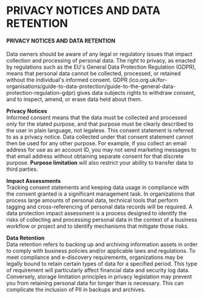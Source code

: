 # PRIVACY NOTICES AND DATA RETENTION

#### PRIVACY NOTICES AND DATA RETENTION

Data owners should be aware of any legal or regulatory issues that impact collection and processing of personal data. The right to privacy, as enacted by regulations such as the EU's General Data Protection Regulation (GDPR), means that personal data cannot be collected, processed, or retained without the individual's informed consent. GDPR (ico.org.uk/for-organisations/guide-to-data-protection/guide-to-the-general-data-protection-regulation-gdpr) gives data subjects rights to withdraw consent, and to inspect, amend, or erase data held about them.

**Privacy Notices**  
Informed consent means that the data must be collected and processed only for the stated purpose, and that purpose must be clearly described to the user in plain language, not legalese. This consent statement is referred to as a privacy notice. Data collected under that consent statement cannot then be used for any other purpose. For example, if you collect an email address for use as an account ID, you may not send marketing messages to that email address without obtaining separate consent for that discrete purpose. **Purpose limitation** will also restrict your ability to transfer data to third parties.

**Impact Assessments**  
Tracking consent statements and keeping data usage in compliance with the consent granted is a significant management task. In organizations that process large amounts of personal data, technical tools that perform tagging and cross-referencing of personal data records will be required. A data protection impact assessment is a process designed to identify the risks of collecting and processing personal data in the context of a business workflow or project and to identify mechanisms that mitigate those risks.

**Data Retention**  
Data retention refers to backing up and archiving information assets in order to comply with business policies and/or applicable laws and regulations. To meet compliance and e-discovery requirements, organizations may be legally bound to retain certain types of data for a specified period. This type of requirement will particularly affect financial data and security log data. Conversely, storage limitation principles in privacy legislation may prevent you from retaining personal data for longer than is necessary. This can complicate the inclusion of PII in backups and archives.